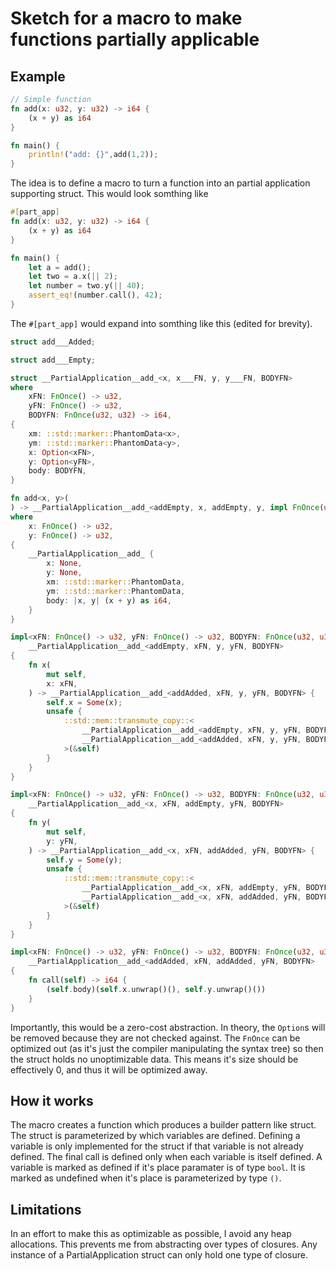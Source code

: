 # Sketch for a macro to make functions partially applicable

## Example
``` rust
// Simple function
fn add(x: u32, y: u32) -> i64 {
	(x + y) as i64
}

fn main() {
	println!("add: {}",add(1,2));
}
```

The idea is to define a macro to turn a function into an partial application
supporting struct. This would look somthing like

``` rust
#[part_app]
fn add(x: u32, y: u32) -> i64 {
	(x + y) as i64
}

fn main() {
	let a = add();
	let two = a.x(|| 2);
    let number = two.y(|| 40);
    assert_eq!(number.call(), 42);
}
```

The `#[part_app]` would expand into somthing like this (edited for brevity). 

``` rust
struct add___Added;

struct add___Empty;

struct __PartialApplication__add_<x, x___FN, y, y___FN, BODYFN>
where
    xFN: FnOnce() -> u32,
    yFN: FnOnce() -> u32,
    BODYFN: FnOnce(u32, u32) -> i64,
{
    xm: ::std::marker::PhantomData<x>,
    ym: ::std::marker::PhantomData<y>,
    x: Option<xFN>,
    y: Option<yFN>,
    body: BODYFN,
}

fn add<x, y>(
) -> __PartialApplication__add_<addEmpty, x, addEmpty, y, impl FnOnce(u32, u32) -> i64>
where
    x: FnOnce() -> u32,
    y: FnOnce() -> u32,
{
    __PartialApplication__add_ {
        x: None,
        y: None,
        xm: ::std::marker::PhantomData,
        ym: ::std::marker::PhantomData,
        body: |x, y| (x + y) as i64,
    }
}

impl<xFN: FnOnce() -> u32, yFN: FnOnce() -> u32, BODYFN: FnOnce(u32, u32) -> i64, y>
    __PartialApplication__add_<addEmpty, xFN, y, yFN, BODYFN>
{
    fn x(
        mut self,
        x: xFN,
    ) -> __PartialApplication__add_<addAdded, xFN, y, yFN, BODYFN> {
        self.x = Some(x);
        unsafe {
            ::std::mem::transmute_copy::<
                __PartialApplication__add_<addEmpty, xFN, y, yFN, BODYFN>,
                __PartialApplication__add_<addAdded, xFN, y, yFN, BODYFN>,
            >(&self)
        }
    }
}

impl<xFN: FnOnce() -> u32, yFN: FnOnce() -> u32, BODYFN: FnOnce(u32, u32) -> i64, x>
    __PartialApplication__add_<x, xFN, addEmpty, yFN, BODYFN>
{
    fn y(
        mut self,
        y: yFN,
    ) -> __PartialApplication__add_<x, xFN, addAdded, yFN, BODYFN> {
        self.y = Some(y);
        unsafe {
            ::std::mem::transmute_copy::<
                __PartialApplication__add_<x, xFN, addEmpty, yFN, BODYFN>,
                __PartialApplication__add_<x, xFN, addAdded, yFN, BODYFN>,
            >(&self)
        }
    }
}

impl<xFN: FnOnce() -> u32, yFN: FnOnce() -> u32, BODYFN: FnOnce(u32, u32) -> i64>
    __PartialApplication__add_<addAdded, xFN, addAdded, yFN, BODYFN>
{
    fn call(self) -> i64 {
        (self.body)(self.x.unwrap()(), self.y.unwrap()())
    }
}
```

Importantly, this would be a zero-cost abstraction. In theory, the `Option`s
will be removed because they are not checked against. The `FnOnce` can be
optimized out (as it's just the compiler manipulating the syntax tree) so then
the struct holds no unoptimizable data. This means it's size should be
effectively 0, and thus it will be optimized away.

## How it works
The macro creates a function which produces a builder pattern like struct. The
struct is parameterized by which variables are defined. Defining a variable is
only implemented for the struct if that variable is not already defined. The
final call is defined only when each variable is itself defined. A variable is
marked as defined if it's place paramater is of type `bool`. It is marked as
undefined when it's place is parameterized by type `()`. 

## Limitations
In an effort to make this as optimizable as possible, I avoid any heap
allocations. This prevents me from abstracting over types of closures. Any
instance of a PartialApplication struct can only hold one type of closure.
